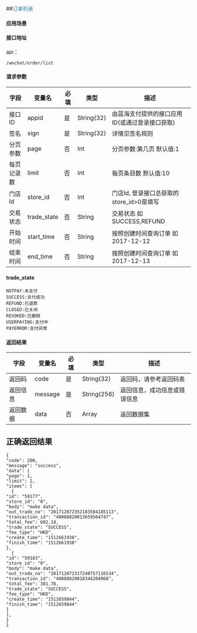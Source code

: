 ##<span style="color:#2b7db0">订单列表</span>

#### 应用场景


#### 接口地址

api：

```
/wechat/order/list
```

#### 请求参数

字段|变量名|必填|类型|描述
----|----|----|----|----
接口ID|appid|是|String(32)|由蓝海支付提供的接口应用ID(或通过登录接口获取)
签名|sign|是|String(32)|详情见签名规则
分页参数|page|否|Int|分页参数:第几页 默认值:1
每页记录数|limit|否|Int|每页条目数 默认值:10
门店Id|store_id|否|Int|门店Id, 登录接口总获取的store_id>0是填写
交易状态|trade_state|否|String|交易状态 如 SUCCESS,REFUND
开始时间|start_time|否|String|按照创建时间查询订单 如 2017-12-12
结束时间|end_time|否|String|按照创建时间查询订单 如2017-12-13

#### trade_state
```
NOTPAY:未支付
SUCCESS:支付成功
REFUND:已退款
CLOSED:已关闭
REVOKED:已撤销
USERPAYING:支付中
PAYERROR:支付异常
```

#### 返回结果

字段|变量名|必填|类型|描述
----|----|----|----|----
返回码|code|是|String(32)|返回码，请参考返回码表
返回信息|message|是|String(256)|返回信息，成功信息或错误信息
返回数据|data|否|Array|返回数据集



## 正确返回结果
```
{
"code": 200,
"message": "success",
"data": {
"page": 1,
"limit": 2,
"items": [
  {
"id": "59177",
"store_id": "0",
"body": "make data",
"out_trade_no": "201712072352183584185113",
"transaction_id": "40088820013659564747",
"total_fee": 602.14,
"trade_state": "SUCCESS",
"fee_type": "HKD",
"create_time": "1512661938",
"finish_time": "1512661938"
},
  {
"id": "59183",
"store_id": "0",
"body": "make data",
"out_trade_no": "201712072317240757116534",
"transaction_id": "40088820018344204968",
"total_fee": 381.78,
"trade_state": "SUCCESS",
"fee_type": "HKD",
"create_time": "1512659844",
"finish_time": "1512659844"
}
],
}
}

```
